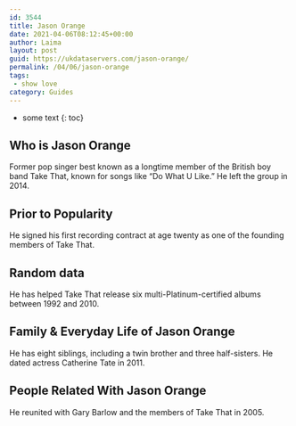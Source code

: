 ```yaml
---
id: 3544
title: Jason Orange
date: 2021-04-06T08:12:45+00:00
author: Laima
layout: post
guid: https://ukdataservers.com/jason-orange/
permalink: /04/06/jason-orange
tags:
 - show love
category: Guides
---
```


* some text
{: toc}


## Who is Jason Orange
                  
                  
                  
Former pop singer best known as a longtime member of the British boy band Take That, known for songs like &#8220;Do What U Like.&#8221; He left the group in 2014. 
                  
              
            
              
            
                
                
                
## Prior to Popularity
                  
                  
                  
He signed his first recording contract at age twenty as one of the founding members of Take That.
                  
              
            
              
            
                
                
                
## Random data
                  
                  
                  
He has helped Take That release six multi-Platinum-certified albums between 1992 and 2010.
                  
              
            
              
            
                
                
                
## Family & Everyday Life of Jason Orange
                  
                  
                  
He has eight siblings, including a twin brother and three half-sisters. He dated actress Catherine Tate in 2011. 
                  
              
            
              
            
                
                
                
## People Related With Jason Orange
                  
                  
                  
He reunited with Gary Barlow and the members of Take That in 2005.
                  
              
            
              
            
                
              
            
              
              
            
            
              
            
          
          
          